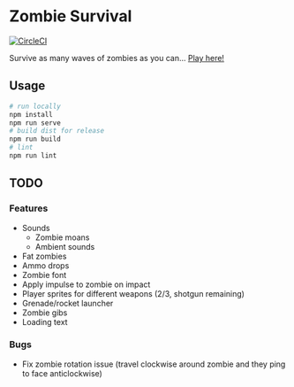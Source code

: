 # Zombie Survival

[![CircleCI](https://circleci.com/gh/jemgunay/zombiesurvival/tree/master.svg?style=svg)](https://circleci.com/gh/jemgunay/zombiesurvival/tree/master)

Survive as many waves of zombies as you can... [Play here!](https://jemgunay.co.uk/zombiesurvival)

## Usage

```bash
# run locally
npm install
npm run serve
# build dist for release
npm run build
# lint
npm run lint
```

## TODO

### Features

* Sounds
    * Zombie moans
    * Ambient sounds
* Fat zombies
* Ammo drops
* Zombie font
* Apply impulse to zombie on impact
* Player sprites for different weapons (2/3, shotgun remaining)
* Grenade/rocket launcher
* Zombie gibs
* Loading text

### Bugs

* Fix zombie rotation issue (travel clockwise around zombie and they ping to face anticlockwise)